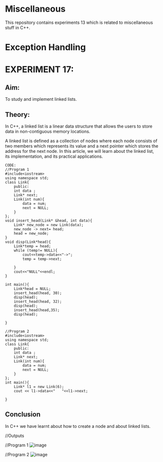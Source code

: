 # Miscellaneous
This repository contains experiments 13 which is related to miscellaneous stuff in C++.

# Exception Handling
# EXPERIMENT 17:
## Aim: 
To study and implement linked lists.
## Theory: 
In C++, a linked list is a linear data structure that allows the users to store data in non-contiguous memory locations.

A linked list is defined as a collection of nodes where each node consists of two members which represents its value and a next pointer which stores the address for the next node. In this article, we will learn about the linked list, its implementation, and its practical applications.

~~~
CODE:
//Program 1
#include<iostream>
using namespace std;
class Link{
    public:
    int data ;
    Link* next;
    Link(int num){
        data = num;
        next = NULL;
    }
};
void insert_head(Link* &head, int data){
    Link* new_node = new Link(data);
    new_node -> next= head;
    head = new_node;
}
void disp(Link*head){
    Link*temp = head;
    while (temp!= NULL){
        cout<<temp->data<<"->";
        temp = temp->next;

    }
    cout<<"NULL"<<endl;
}

int main(){
    Link*head = NULL;
    insert_head(head, 30);
    disp(head);
    insert_head(head, 32);
    disp(head);
    insert_head(head,35);
    disp(head);
    
}

//Program 2
#include<iostream>
using namespace std;
class Link{
    public:
    int data ;
    Link* next;
    Link(int num){
        data = num;
        next = NULL;
    }
};
int main(){
    Link* l1 = new Link(6);
    cout << l1->data<<"   "<<l1->next;

}
~~~

## Conclusion
In C++ we have learnt about how to create a node and about linked lists.

//Outputs

//Program 1
![image](https://github.com/user-attachments/assets/b2eb4c20-c9f8-4709-9a9f-10ad9cfc1903)

//Program 2
![image](https://github.com/user-attachments/assets/1e5bd0bc-8fbb-46de-8556-3e9cb9d5959e)
